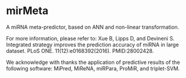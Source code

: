 # mirMeta
A miRNA meta-predictor, based on ANN and non-linear transformation.

For more information, please refer to: 
Xue B, Lipps D, and Devineni S. Integrated strategy improves the prediction accuracy of miRNA in large dataset. PLoS ONE. 11(12):e0168392(2016). PMID:28002428.

We acknowledge with thanks the application of predictive results of the following software: MiPred, MiReNA, miRPara, ProMiR, and triplet-SVM.
